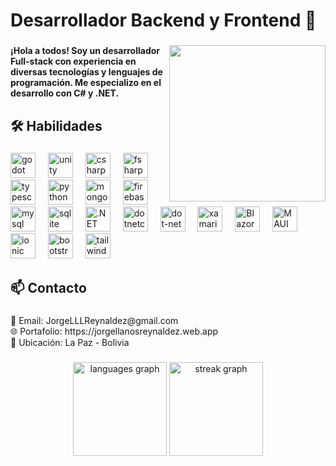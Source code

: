 <h1 align="left">Desarrollador Backend y Frontend 👋</h1>

###

<img align="right" height="250" src="https://64.media.tumblr.com/4ac57db98021ffd3a4e6717dee097802/4ae47e59d4f3527b-fb/s500x750/62f2e9fefe4f607ee1543c58702dea229dcd4e63.gifv"  />

###

<h4 align="left">¡Hola a todos! Soy un desarrollador Full-stack con experiencia en diversas tecnologías y lenguajes de programación. Me especializo en el desarrollo con C# y .NET.</h4>

###

<h2 align="left">🛠 Habilidades</h2>

###

<div align="left">
  <img src="https://cdn.jsdelivr.net/gh/devicons/devicon/icons/godot/godot-original.svg" height="40" alt="godot logo"  />
  <img width="12" />
  <img src="https://cdn.jsdelivr.net/gh/devicons/devicon/icons/unity/unity-original.svg" height="40" alt="unity logo"  />
  <img width="12" />
  <img src="https://cdn.jsdelivr.net/gh/devicons/devicon/icons/csharp/csharp-original.svg" height="40" alt="csharp logo"  />
  <img width="12" />
  <img src="https://cdn.jsdelivr.net/gh/devicons/devicon/icons/fsharp/fsharp-original.svg" height="40" alt="fsharp logo"  />
  <img width="12" />
  <img src="https://cdn.jsdelivr.net/gh/devicons/devicon/icons/typescript/typescript-original.svg" height="40" alt="typescript logo"  />
  <img width="12" />
  <img src="https://cdn.jsdelivr.net/gh/devicons/devicon/icons/python/python-original.svg" height="40" alt="python logo"  />
  <img width="12" />
  <img src="https://cdn.jsdelivr.net/gh/devicons/devicon/icons/mongodb/mongodb-original.svg" height="40" alt="mongodb logo"  />
  <img width="12" />
  <img src="https://cdn.jsdelivr.net/gh/devicons/devicon/icons/firebase/firebase-plain.svg" height="40" alt="firebase logo"  />
  <img width="12" />
  <img src="https://cdn.jsdelivr.net/gh/devicons/devicon/icons/mysql/mysql-original.svg" height="40" alt="mysql logo"  />
  <img width="12" />
  <img src="https://cdn.jsdelivr.net/gh/devicons/devicon/icons/sqlite/sqlite-original.svg" height="40" alt="sqlite logo"  />
  <img width="12" />
  <img src="https://64.media.tumblr.com/7eac2ea39753db04532bd49613e4a934/92ac06fb876cc081-fc/s640x960/498e006b295dc0e7d9080587a524ca50a0cc65a6.pnj" alt=".NET" height="40"/>
  <img width="12" />
  <img src="https://cdn.jsdelivr.net/gh/devicons/devicon/icons/dotnetcore/dotnetcore-original.svg" height="40" alt="dotnetcore logo"  />
  <img width="12" />
  <img src="https://cdn.jsdelivr.net/gh/devicons/devicon/icons/dot-net/dot-net-original.svg" height="40" alt="dot-net logo"  />
  <img width="12" />
  <img src="https://cdn.jsdelivr.net/gh/devicons/devicon/icons/xamarin/xamarin-original.svg" height="40" alt="xamarin logo"  />
   <img width="12" />
  <img src="https://64.media.tumblr.com/ba72d1b10695810e772dbfe9ca810846/92ac06fb876cc081-ec/s1280x1920/bbde6732898540c547dce9c1b709f258f37b2e31.pnj" alt="Blazor" height="40" />
   <img width="12" />
   <img src="https://64.media.tumblr.com/c7aa281ba6647b8d16dabbd94b1cf901/92ac06fb876cc081-6f/s540x810/6a4b7881e26643d9fb2682df4449e46a93557a0e.pnj" alt="MAUI" height="40"/>
  <img width="12" />
  <img src="https://cdn.jsdelivr.net/gh/devicons/devicon/icons/ionic/ionic-original.svg" height="40" alt="ionic logo"  />
  <img width="12" />
  <img src="https://cdn.jsdelivr.net/gh/devicons/devicon/icons/bootstrap/bootstrap-original.svg" height="40" alt="bootstrap logo"  />
  <img width="12" />
  <img src="https://cdn.jsdelivr.net/gh/devicons/devicon/icons/tailwindcss/tailwindcss-original-wordmark.svg" height="40" alt="tailwindcss logo"  />
</div>

###

<h2 align="left">📫 Contacto</h2>

###

<p align="left">📧 Email: JorgeLLLReynaldez@gmail.com<br>🌐 Portafolio: https://jorgellanosreynaldez.web.app<br>📍 Ubicación: La Paz - Bolivia</p>

###

<div align="center">
  <img src="https://github-readme-stats.vercel.app/api/top-langs?username=JorgeLlanosReynaldez&locale=en&hide_title=false&layout=compact&card_width=320&langs_count=5&theme=dracula&hide_border=false&order=2" height="150" alt="languages graph"  />
  <img src="https://streak-stats.demolab.com?user=JorgeLlanosReynaldez&locale=en&mode=daily&theme=dracula&hide_border=false&border_radius=5&order=3" height="150" alt="streak graph"  />
</div>

###
